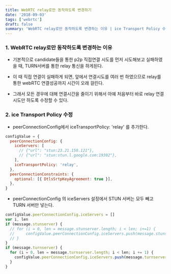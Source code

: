```yaml
---
title: WebRTC relay로만 동작하도록 변경하기
date: '2018-09-03'
tags: ['webrtc']
draft: false
summary: 'WebRTC relay로만 동작하도록 변경하는 이유 | ice Transport Policy 수정'
---
```


### 1. WebRTC relay로만 동작하도록 변경하는 이유

- 기본적으로 candidate들을 통한 p2p 직접연결 시도를 먼저 시도해보고 실패하였을 때, TURN서버를 통한 relay 통신을 하게된다.

- 이 때 직접 연결이 실패하게 되면, 앞에서 연결시도를 여러 번 하였으므로 relay를 통한 webRTC 연결성공까지 시간이 오래 걸린다.

- 그래서 모든 경우에 대해 연결시간을 줄이기 위해서 아예 처음부터 바로 relay 연결시도만 하도록 수정할 수 있다.

### 2. ice Transport Policy 수정

- peerConnectionConfig에서 iceTransportPolicy: 'relay' 를 추가한다.

```js
configValue = {
  peerConnectionConfig: {
    iceServers: [
      // {"url": "stun:23.21.150.121"},
      // {"url": "stun:stun.l.google.com:19302"},
    ],
    iceTransportPolicy: 'relay',
  },
  peerConnectionConstraints: {
    optional: [{ DtlsSrtpKeyAgreement: true }],
  },
}
```

- peerConnectionConfig 의 iceServers 설정에서 STUN 서버는 모두 빼고 TURN 서버만 넣는다.

```js
configValue.peerConnectionConfig.iceServers = []
var i, len
if (message.stunserver) {
  // for (i = 0, len = message.stunserver.length; i < len; i+=1) {
  //     configValue.peerConnectionConfig.iceServers.push(message.stunserver[i]);
  // }
}
if (message.turnserver) {
  for (i = 0, len = message.turnserver.length; i < len; i += 1) {
    configValue.peerConnectionConfig.iceServers.push(message.turnserver[i])
  }
}
```
